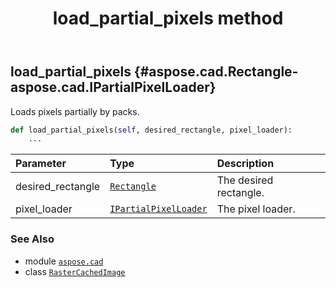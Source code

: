 ﻿---
title: load_partial_pixels method
second_title: Aspose.CAD for Python via .NET API References
description: 
type: docs
weight: 260
url: /python-net/aspose.cad/rastercachedimage/load_partial_pixels/
is_root: false
---

## load_partial_pixels {#aspose.cad.Rectangle-aspose.cad.IPartialPixelLoader}

Loads pixels partially by packs.



```python
def load_partial_pixels(self, desired_rectangle, pixel_loader):
    ...
```


| Parameter | Type | Description |
| :- | :- | :- |
| desired_rectangle | [`Rectangle`](/cad/python-net/aspose.cad/rectangle) | The desired rectangle. |
| pixel_loader | [`IPartialPixelLoader`](/cad/python-net/aspose.cad/ipartialpixelloader) | The pixel loader. |



### See Also
* module [`aspose.cad`](../../)
* class [`RasterCachedImage`](/cad/python-net/aspose.cad/rastercachedimage)
